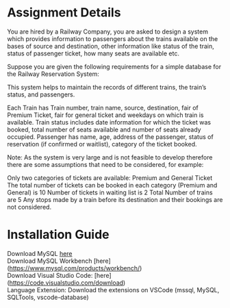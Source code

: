# Assignment Details 
You are hired by a Railway Company, you are asked to design a system which provides information to passengers about the trains available on the bases of source and destination, other information like status of the train, status of passenger ticket, how many seats are available etc.

Suppose you are given the following requirements for a simple database for the Railway Reservation System:

This system helps to maintain the records of different trains, the train’s status, and passengers.

Each Train has Train number, train name, source, destination, fair of Premium Ticket, fair for general ticket and weekdays on which train is available.
Train status includes date information for which the ticket was booked, total number of seats available and number of seats already occupied.
Passenger has name, age, address of the passenger, status of reservation (if confirmed or waitlist), category of the ticket booked.
 

Note: As the system is very large and is not feasible to develop therefore there are some assumptions that need to be considered, for example:

Only two categories of tickets are available: Premium and General Ticket
The total number of tickets can be booked in each category (Premium and General) is 10
Number of tickets in waiting list is 2
Total Number of trains are 5
Any stops made by a train before its destination and their bookings are not considered.

# Installation Guide
Download MySQL [here](https://www.mysql.com/downloads/)  
Download MySQL Workbench [here] (https://www.mysql.com/products/workbench/)    
Download Visual Studio Code: [here] (https://code.visualstudio.com/download)    
Language Extension: Download the  extensions on VSCode (mssql, MySQL, SQLTools, vscode-database)  


